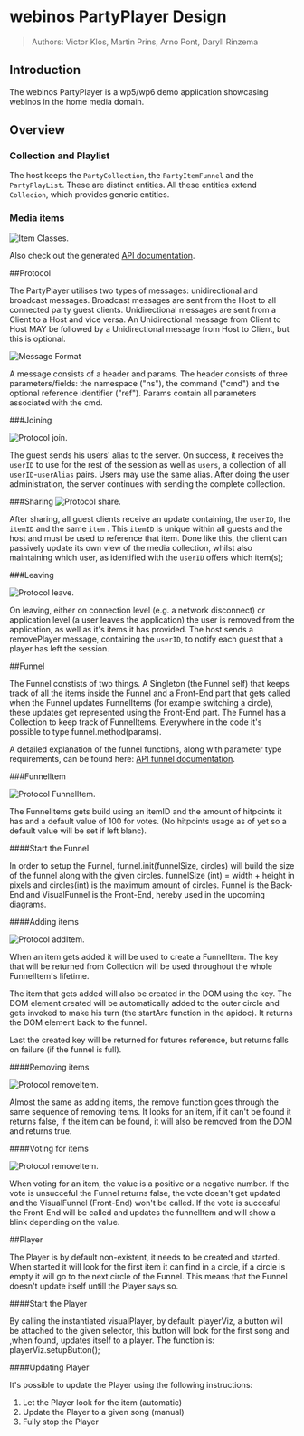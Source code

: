 # webinos PartyPlayer Design

> Authors: Victor Klos, Martin Prins, Arno Pont, Daryll Rinzema

## Introduction

The webinos PartyPlayer is a wp5/wp6 demo application showcasing webinos in the
home media domain.

## Overview

### Collection and Playlist

The host keeps the `PartyCollection`, the `PartyItemFunnel` and the `PartyPlayList`. These are distinct entities.
All these entities extend `Collecion`, which provides generic entities.

### Media items

![Item Classes](figures/common_classes.png "Media Classes defined in partyplayer.common").

Also check out the generated [API documentation](apidoc/index.html).

##Protocol

The PartyPlayer utilises two types of messages: unidirectional and broadcast messages.
Broadcast messages are sent from the Host to all connected party guest clients.
Unidirectional messages are sent from a Client to a Host and vice versa.
An Unidirectional message from Client to Host MAY be followed by a Unidirectional message from Host to Client, but this is optional.

![Message Format](figures/common_classes_message.png "Message format")

A message consists of a header and params. The header consists of three parameters/fields: the namespace ("ns"), the command ("cmd") and the optional reference identifier ("ref"). Params contain all parameters associated with the cmd.

###Joining

![Protocol join](figures/protocol_join.png "A party guest client connects to the server").

The guest sends his users' alias to the server. On success, it receives the `userID` to use for the rest of the session as well as `users`, a collection of all `userID`-`userAlias` pairs. Users may use the same alias. After doing the user administration, the server continues with sending the complete collection.

###Sharing
![Protocol share](figures/protocol_share.png "A party guest shares content").

After sharing, all guest clients receive an update containing, the `userID`, the `itemID` and the same `item` . This `itemID` is unique within all guests and the host and must be used to reference that item. Done like this, the client can passively update its own view of the media collection, whilst also maintaining which user, as identified with the `userID` offers which item(s);

###Leaving

![Protocol leave](figures/protocol_leave.png "A party guest leaves the party").

On leaving, either on connection level (e.g. a network disconnect) or application level (a user leaves the application) the user is removed from the application, as well as it's items it has provided.
The host sends a removePlayer message, containing the `userID`, to notify each guest that a player has left the session.

##Funnel

The Funnel constists of two things. A Singleton (the Funnel self) that keeps track of all the items inside the Funnel and a Front-End part that gets called when the Funnel updates FunnelItems (for example switching a circle), these updates get represented using the Front-End part. The Funnel has a Collection to keep track of FunnelItems. Everywhere in the code it's possible to type funnel.method(params).

A detailed explanation of the funnel functions, along with parameter type requirements, can be found here:
[API funnel documentation](apidoc/symbols/funnel.html). 

###FunnelItem

![Protocol FunnelItem](figures/common_classes_funnelItem.png "The FunnelItem").

The FunnelItems gets build using an itemID and the amount of hitpoints it has and a default value of 100 for votes. (No hitpoints usage as of yet so a default value will be set if left blanc). 

####Start the Funnel

In order to setup the Funnel, funnel.init(funnelSize, circles) will build the size of the funnel along with the given circles. funnelSize (int) =  width + height in pixels and circles(int) is the maximum amount of circles. Funnel is the Back-End and VisualFunnel is the Front-End, hereby used in the upcoming diagrams.

####Adding items

![Protocol addItem](figures/protocol_funnel_addItem.png "Add an item to the funnel").

When an item gets added it will be used to create a FunnelItem. The key that will be returned from Collection will be used throughout the whole FunnelItem's lifetime.

The item that gets added will also be created in the DOM using the key. The DOM element created will be automatically added to the outer circle and gets invoked to make his turn (the startArc function in the apidoc). It returns the DOM element back to the funnel.

Last the created key will be returned for futures reference, but returns falls on failure (if the funnel is full).

####Removing items

![Protocol removeItem](figures/protocol_funnel_removeItem.png "Remove an item from the funnel").

Almost the same as adding items, the remove function goes through the same sequence of removing items. It looks for an item, if it can't be found it returns false, if the item can be found, it will also be removed from the DOM and returns true.

####Voting for items

![Protocol removeItem](figures/protocol_funnel_voteItem.png "Voting for an Item of the funnel").

When voting for an item, the value is a positive or a negative number. If the vote is unsucceful the Funnel returns false, the vote doesn't get updated and the VisualFunnel (Front-End) won't be called. If the vote is succesful the Front-End will be called and updates the funnelItem and will show a blink depending on the value.

##Player

The Player is by default non-existent, it needs to be created and started. When started it will look for the first item it can find in a circle, if a circle is empty it will go to the next circle of the Funnel. This means that the Funnel doesn't update itself untill the Player says so.

####Start the Player

By calling the instantiated visualPlayer, by default: playerViz, a button will be attached to the given selector, this button will look for the first song and ,when found, updates itself to a player. The function is: playerViz.setupButton();

####Updating Player

It's possible to update the Player using the following instructions:

1.  Let the Player look for the item (automatic)
2.  Update the Player to a given song (manual)
3.  Fully stop the Player


